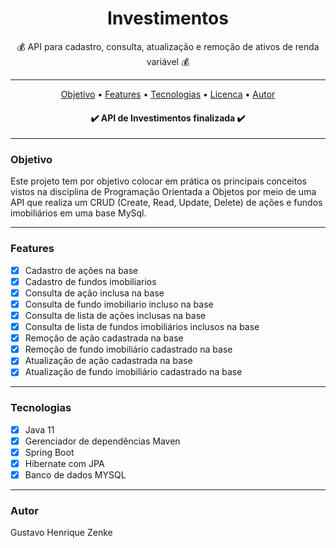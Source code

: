 <h1 align="center">Investimentos</h1>
<p align="center"> 💰 API para cadastro, consulta, atualização e remoção de ativos de renda variável 💰</p>

_________________________________________________________________________________________________________________________________________________

<p align="center">
 <a href="#objetivo">Objetivo</a> •
 <a href="#features">Features</a> • 
 <a href="#tecnologias">Tecnologias</a> • 
 <a href="#licenca">Licenca</a> • 
 <a href="#autor">Autor</a>
</p>

<h4 align="center"> 
✔️  API de Investimentos finalizada ✔️
</h4>

_________________________________________________________________________________________________________________________________________________


### Objetivo
<p>Este projeto tem por objetivo colocar em prática os principais conceitos vistos na disciplina de Programação Orientada a Objetos por meio de uma API que realiza um CRUD (Create, Read, Update, Delete) de ações e fundos imobiliários em uma base MySql.</p>

_________________________________________________________________________________________________________________________________________________

### Features
- [x] Cadastro de ações na base
- [x] Cadastro de fundos imobiliarios
- [x] Consulta de ação inclusa na base
- [x] Consulta de fundo imobiliario incluso na base
- [x] Consulta de lista de ações inclusas na base
- [x] Consulta de lista de fundos imobiliários inclusos na base
- [x] Remoção de ação cadastrada na base
- [x] Remoção de fundo imobiliário cadastrado na base
- [x] Atualização de ação cadastrada na base
- [x] Atualização de fundo imobiliário cadastrado na base

_________________________________________________________________________________________________________________________________________________


### Tecnologias
- [x] Java 11
- [x] Gerenciador de dependências Maven
- [x] Spring Boot
- [x] Hibernate com JPA
- [x] Banco de dados MYSQL

_________________________________________________________________________________________________________________________________________________

### Autor
<p>Gustavo Henrique Zenke</p>
